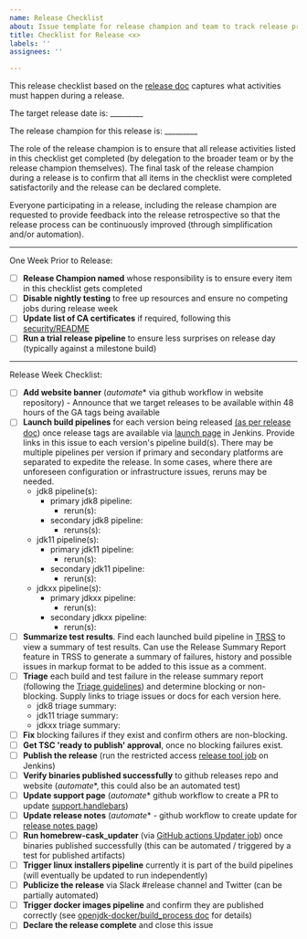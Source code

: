 ```yaml
---
name: Release Checklist
about: Issue template for release champion and team to track release progress
title: Checklist for Release <x>
labels: ''
assignees: ''

---
```


This release checklist based on the [release doc](https://github.com/AdoptOpenJDK/openjdk-build/blob/master/RELEASING.md) captures what activities must happen during a release.  

The target release date is: _________

The release champion for this release is: _________

The role of the release champion is to ensure that all release activities listed in this checklist get completed (by delegation to the broader team or by the release champion themselves).  The final task of the release champion during a release is to confirm that all items in the checklist were completed satisfactorily and the release can be declared complete. 

Everyone participating in a release, including the release champion are requested to provide feedback into the release retrospective so that the release process can be continuously improved (through simplification and/or automation).

-------

One Week Prior to Release:
- [ ] **Release Champion named** whose responsibility is to ensure every item in this checklist gets completed
- [ ] **Disable nightly testing** to free up resources and ensure no competing jobs during release week
- [ ] **Update list of CA certificates** if required, following this [security/README](https://github.com/AdoptOpenJDK/openjdk-build/blob/master/security/README.md)
- [ ] **Run a trial release pipeline** to ensure less surprises on release day (typically against a milestone build)

-------

Release Week Checklist:
- [ ] **Add website banner** (_automate_* via github workflow in website repository) - Announce that we target releases to be available within 48 hours of the GA tags being available
- [ ] **Launch build pipelines** for each version being released [(as per release doc](https://github.com/AdoptOpenJDK/openjdk-build/blob/master/RELEASING.md#steps-for-every-version)) once release tags are available via [launch page](https://ci.adoptopenjdk.net/job/build-scripts/job/openjdk8-pipeline/build) in Jenkins.  Provide links in this issue to each version's pipeline build(s). There may be multiple pipelines per version if primary and secondary platforms are separated to expedite the release.  In some cases,  where there are unforeseen configuration or infrastructure issues, reruns may be needed.
  - jdk8 pipeline(s):
    - primary jdk8 pipeline:
      - rerun(s):
    - secondary jdk8 pipeline: 
      - reruns(s):
  - jdk11 pipeline(s): 
    - primary jdk11 pipeline:
      - rerun(s):
    - secondary jdk11 pipeline:
      - rerun(s):
  - jdkxx pipeline(s): 
    - primary jdkxx pipeline:
      - rerun(s):
    - secondary jdkxx pipeline:
      - rerun(s):
- [ ] **Summarize test results**.  Find each launched build pipeline in [TRSS](https://trss.adoptopenjdk.net/) to view a summary of test results.  Can use the Release Summary Report feature in TRSS to generate a summary of failures, history and possible issues in markup format to be added to this issue as a comment. 
- [ ] **Triage** each build and test failure in the release summary report (following the [Triage guidelines](https://github.com/AdoptOpenJDK/openjdk-tests/blob/master/doc/Triage.md)) and determine blocking or non-blocking.  Supply links to triage issues or docs for each version here.
  - jdk8 triage summary:
  - jdk11 triage summary:
  - jdkxx triage summary:
- [ ] **Fix** blocking failures if they exist and confirm others are non-blocking.
- [ ] **Get TSC 'ready to publish' approval**, once no blocking failures exist.
- [ ] **Publish the release** (run the restricted access [release tool job](https://ci.adoptopenjdk.net/job/build-scripts/job/release/job/refactor_openjdk_release_tool/) on Jenkins)
- [ ] **Verify binaries published successfully** to github releases repo and website (_automate_*, this could also be an automated test)
- [ ] **Update support page** (_automate_* github workflow to create a PR to update [support.handlebars](https://github.com/AdoptOpenJDK/openjdk-website/blob/master/src/handlebars/support.handlebars))
- [ ] **Update release notes** (_automate_* - github workflow to create update for [release notes page](https://adoptopenjdk.net/release_notes.html))
- [ ] **Run homebrew-cask_updater** (via [GitHub actions Updater job](https://github.com/AdoptOpenJDK/homebrew-openjdk/actions/workflows/updater.yml)) once binaries published successfully (this can be automated / triggered by a test for published artifacts)
- [ ] **Trigger linux installers pipeline** currently it is part of the build pipelines (will eventually be updated to run independently)
- [ ] **Publicize the release** via Slack #release channel and Twitter (can be partially automated)
- [ ] **Trigger docker images pipeline** and confirm they are published correctly (see [openjdk-docker/build_process doc](https://github.com/AdoptOpenJDK/openjdk-docker/build_process.md) for details)
- [ ] **Declare the release complete** and close this issue
